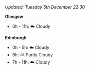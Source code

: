 *Updated: Tuesday 5th December 22:30*

**Glasgow**

* 0h - 11h: :cloud: Cloudy

**Edinburgh**

* 0h - 5h: :cloud: Cloudy
* 6h: :partly_sunny: Partly Cloudy
* 7h - 11h: :cloud: Cloudy
